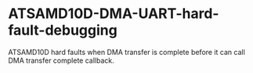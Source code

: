 # ATSAMD10D-DMA-UART-hard-fault-debugging
ATSAMD10D hard faults when DMA transfer is complete before it can call DMA transfer complete callback.
